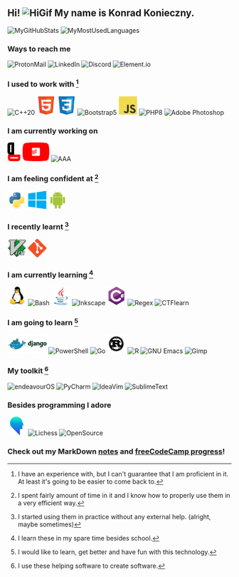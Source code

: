 ## Hi! <img alt="HiGif" height="32" src="https://raw.githubusercontent.com/iampavangandhi/iampavangandhi/master/gifs/Hi.gif"> My name is Konrad Konieczny.
<p>
    <img height="160em" alt="MyGitHubStats" src="https://github-readme-stats.vercel.app/api?username=Psyhackological&theme=nord&hide=prs,issues,contribs&show_icons=true&count_private=true&hide_border=true">
    <img height="160em" alt="MyMostUsedLanguages" src="https://github-readme-stats.vercel.app/api/top-langs/?username=Psyhackological&layout=compact&theme=nord&hide_border=true">
</p>

### Ways to reach me
<a style="text-decoration:none" href="mailto:konradkon@pm.me">
    <img height="32" src="https://img.shields.io/badge/ProtonMail-454660?style=flat-square&logo=ProtonMail&logoColor=white" alt="ProtonMail">
</a>
<a style="text-decoration:none" href="https://www.linkedin.com/in/konrad-konieczny-285328201/">
    <img height="32" src="https://img.shields.io/badge/LinkedIn-2567B3?style=flat-square&logo=LinkedIn&logoColor=FCFBF6" alt="LinkedIn">
</a>
<a style="text-decoration:none" href="https://privatebin.net/?fd25b582fe4039ba#GrkmhRaxHtwnrcYHafQCpqoXihmtTB15JQdtcaCWhWZt">
    <img height="32" src="https://img.shields.io/badge/Discord-738ADA?style=flat-square&logo=Discord&logoColor=F4F4F4" alt="Discord">
</a>
<a style="text-decoration:none" href="https://matrix.to/#/@psyhackological:matrix.org">
    <img height="32" src="https://img.shields.io/badge/Element-0DBD8B?style=flat-square&logo=Element&logoColor=white" alt="Element.io">
</a>


### I used to work with [^1]
<a style="text-decoration:none" href="http://www.cplusplus.org/">
    <img height="42" src="https://wikiless.org/media/wikipedia/commons/1/18/ISO_C%2B%2B_Logo.svg" alt="C++20">
</a>
<a style="text-decoration:none" href="https://dev.w3.org/html5/spec-LC/">
    <img height="42" src="https://raw.githubusercontent.com/devicons/devicon/master/icons/html5/html5-original.svg" alt="HTML5">
</a>
<a style="text-decoration:none" href="https://www.w3.org/Style/CSS/Overview.en.html">
    <img height="42" src="https://raw.githubusercontent.com/devicons/devicon/master/icons/css3/css3-original.svg" alt="CSS3"> 
</a>
<a style="text-decoration:none" href="https://getbootstrap.com/">
    <img height="42" src="https://wikiless.org/media/wikipedia/commons/b/b2/Bootstrap_logo.svg" alt="Bootstrap5">
</a>
<a style="text-decoration:none" href="https://www.ecma-international.org/ecma-262/">
    <img height="42" src="https://raw.githubusercontent.com/devicons/devicon/master/icons/javascript/javascript-original.svg" alt="JavaScript">
</a>
<a style="text-decoration:none" href="https://www.php.net/">
    <img height="42" src="https://wikiless.org/media/wikipedia/commons/2/27/PHP-logo.svg" alt="PHP8"> 
</a>
<a style="text-decoration:none" href="https://www.adobe.com/products/photoshop.html">
    <img height="42" src="https://www.adobe.com/content/dam/acom/one-console/icons_rebrand/ps_appicon.svg" alt="Adobe Photoshop">
</a>


### I am currently working on
<a style="text-decoration:none" href="https://github.com/Psyhackological/DDD">
    <img height="42" src="https://raw.githubusercontent.com/Psyhackological/DDD/main/DDD_plain.svg" alt="Darknet Diaries Downloader">
</a>
<a style="text-decoration:none" href="https://github.com/Psyhackological/youtubist">
    <img height="42" src="https://raw.githubusercontent.com/Psyhackological/youtubist/main/youtubist_plain.svg" alt="youtubist">
</a>
<a style="text-decoration:none" href="https://github.com/Psyhackological/AAA">
    <img height="42" src="https://raw.githubusercontent.com/Psyhackological/AAA/main/img/AAA_short_plain.svg" alt="AAA">
</a>


### I am feeling confident at [^2]
<a style="text-decoration:none" href="https://www.python.org/">
    <img height="42" src="https://github.com/devicons/devicon/raw/master/icons/python/python-original.svg" alt="Python3">
</a>
<a style="text-decoration:none" href="https://www.microsoft.com/en-us/windows/get-windows-10">
    <img height="42" src="https://github.com/devicons/devicon/raw/master/icons/windows8/windows8-original.svg" alt="Windows10">
</a>
<a style="text-decoration:none" href="https://www.android.com/">
    <img height="42" src="https://github.com/devicons/devicon/raw/master/icons/android/android-plain.svg" alt="Android">
</a>


### I recently learnt [^3]
<a style="text-decoration:none" href="https://www.vim.org/">
    <img height="42" src="https://raw.githubusercontent.com/devicons/devicon/master/icons/vim/vim-original.svg" alt="Vim"> 
</a>
<a style="text-decoration:none" href="https://git-scm.com/">
    <img height="42" src="https://raw.githubusercontent.com/devicons/devicon/master/icons/git/git-original.svg" alt="Git">
</a>


### I am currently learning [^4]
<a style="text-decoration:none" href="https://www.kernel.org/">
    <img height="42" src="https://raw.githubusercontent.com/devicons/devicon/master/icons/linux/linux-original.svg" alt="GNU/Linux">
</a>
<a style="text-decoration:none" href="https://www.gnu.org/software/bash/">
    <img height="42" src="https://bashlogo.com/img/symbol/svg/full_colored_dark.svg" alt="Bash"> 
</a>
<a style="text-decoration:none" href="https://www.java.com/">
    <img height="42" src="https://raw.githubusercontent.com/devicons/devicon/master/icons/java/java-original.svg" alt="Java8"> 
</a>
<a style="text-decoration:none" href="https://inkscape.org/">
    <img height="42" src="https://media.inkscape.org/media/resources/file/inkscape.svg" alt="Inkscape">
</a>
<a style="text-decoration:none" href="https://dotnet.microsoft.com/en-us/languages/csharp">
    <img height="42" src="https://raw.githubusercontent.com/devicons/devicon/master/icons/csharp/csharp-original.svg" alt="C#9">
</a>
<a style="text-decoration:none" href="https://wikiless.org/wiki/Regular_expression?lang=en">
    <img height="42" src="https://keestalkstech.com/wp-content/uploads/2020/06/regex_logo.png" alt="Regex">
</a>
<a style="text-decoration:none" href="https://ctflearn.com/">
    <img height="42" src="https://ctflearn.com//static/img/logo.png" alt="CTFlearn">
</a>


### I am going to learn [^5]
<a style="text-decoration:none" href="https://www.docker.com/">
    <img height="42" src="https://github.com/devicons/devicon/raw/master/icons/docker/docker-original.svg" alt="Docker">
</a>
<a style="text-decoration:none" href="https://www.djangoproject.com/">
    <img height="42" src="https://raw.githubusercontent.com/devicons/devicon/master/icons/django/django-plain-wordmark.svg" alt="Django4">
</a>
<a style="text-decoration:none" href="https://microsoft.com/powershell">
    <img height="42" src="https://gist.githubusercontent.com/Xainey/d5bde7d01dcbac51ac951810e94313aa/raw/6c858c46726541b48ddaaebab29c41c07a196394/PowerShell.svg" alt="PowerShell"> 
</a>
<a style="text-decoration:none" href="https://go.dev/">
    <img height="42" src="https://go.dev/blog/go-brand/Go-Logo/SVG/Go-Logo_Blue.svg" alt="Go">
</a>
<a style="text-decoration:none" href="https://www.rust-lang.org/">
    <img height="42" src="https://raw.githubusercontent.com/devicons/devicon/master/icons/rust/rust-plain.svg" alt="Rust">
</a>
<a style="text-decoration:none" href="https://www.r-project.org/">
    <img height="42" src="https://www.r-project.org/logo/Rlogo.svg" alt="R"> 
</a>
<a style="text-decoration:none" href="https://www.gnu.org/software/emacs/">
    <img height="42" src="https://www.gnu.org/software/emacs/images/emacs.png" alt="GNU Emacs">
</a>
<a style="text-decoration:none" href="https://www.gimp.org/">
    <img height="42" src="https://upload.wikimedia.org/wikipedia/commons/4/45/The_GIMP_icon_-_gnome.svg" alt="Gimp">
</a>


### My toolkit [^6]
<a style="text-decoration:none" href="https://endeavouros.com/">
    <img height="42" src="https://endeavouros.com/wp-content/uploads/2021/04/eos-icon.png" alt="endeavourOS">
</a>
<a style="text-decoration:none" href="https://www.jetbrains.com/pycharm/">
    <img height="42" src="https://upload.wikimedia.org/wikipedia/commons/1/1d/PyCharm_Icon.svg" alt="PyCharm">
</a>
<a style="text-decoration:none" href="https://plugins.jetbrains.com/plugin/164-ideavim">
    <img height="42" src="https://plugins.jetbrains.com/files/164/159216/icon/pluginIcon.svg" alt="IdeaVim">
</a>
<a style="text-decoration:none" href="https://www.sublimetext.com/">
    <img height="42" src="https://wikiless.org/media/wikipedia/en/d/d2/Sublime_Text_3_logo.png" alt="SublimeText">
</a>


### Besides programming I adore 
<a href="https://dynamic.wakingup.com/shareOpenAccess/603789" style="text-decoration:none">
    <img height="42" src="wakingup.png" alt="Waking Up: Guided Meditation">
</a>
<a href="https://lichess.org/@/Psyhackological" style="text-decoration:none">
    <img height="42" src="https://wikiless.org/media/wikipedia/en/6/6d/Lichess_Logo_2019.png" alt="Lichess">
</a>
<a href="https://opensource.dev/" style="text-decoration:none">
    <img height="42" src="https://img.icons8.com/color/100/000000/open-source--v1.png" alt="OpenSource">
</a>

### Check out my MarkDown [notes](https://github.com/Psyhackological/notes) and [freeCodeCamp progress](freeCodeCamp/freeCodeCamp.md)!
[^1]: I have an experience with, but I can't guarantee that I am proficient in it. At least it's going to be easier to come back to.
[^2]: I spent fairly amount of time in it and I know how to properly use them in a very efficient way.
[^3]: I started using them in practice without any external help. (alright, maybe sometimes)
[^4]: I learn these in my spare time besides school. 
[^5]: I would like to learn, get better and have fun with this technology.
[^6]: I use these helping software to create software.
